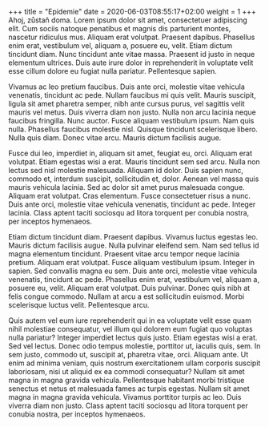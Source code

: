 +++
title = "Epidemie"
date = 2020-06-03T08:55:17+02:00
weight = 1
+++
Ahoj, zůstaň doma.
Lorem ipsum dolor sit amet, consectetuer adipiscing elit. Cum sociis natoque 
penatibus et magnis dis parturient montes, nascetur ridiculus mus. Aliquam erat 
volutpat. Praesent dapibus. Phasellus enim erat, vestibulum vel, aliquam a, 
posuere eu, velit. Etiam dictum tincidunt diam. Nunc tincidunt ante vitae massa. 
Praesent id justo in neque elementum ultrices. Duis aute irure dolor in 
reprehenderit in voluptate velit esse cillum dolore eu fugiat nulla pariatur. 
Pellentesque sapien.

Vivamus ac leo pretium faucibus. Duis ante orci, molestie vitae vehicula 
venenatis, tincidunt ac pede. Nullam faucibus mi quis velit. Mauris suscipit, 
ligula sit amet pharetra semper, nibh ante cursus purus, vel sagittis velit 
mauris vel metus. Duis viverra diam non justo. Nulla non arcu lacinia neque 
faucibus fringilla. Nunc auctor. Fusce aliquam vestibulum ipsum. Nam quis nulla. 
Phasellus faucibus molestie nisl. Quisque tincidunt scelerisque libero. Nulla 
quis diam. Donec vitae arcu. Mauris dictum facilisis augue.

Fusce dui leo, imperdiet in, aliquam sit amet, feugiat eu, orci. Aliquam erat 
volutpat. Etiam egestas wisi a erat. Mauris tincidunt sem sed arcu. Nulla non 
lectus sed nisl molestie malesuada. Aliquam id dolor. Duis sapien nunc, commodo 
et, interdum suscipit, sollicitudin et, dolor. Aenean vel massa quis mauris 
vehicula lacinia. Sed ac dolor sit amet purus malesuada congue. Aliquam erat 
volutpat. Cras elementum. Fusce consectetuer risus a nunc. Duis ante orci, 
molestie vitae vehicula venenatis, tincidunt ac pede. Integer lacinia. Class 
aptent taciti sociosqu ad litora torquent per conubia nostra, per inceptos 
hymenaeos.

Etiam dictum tincidunt diam. Praesent dapibus. Vivamus luctus egestas leo. 
Mauris dictum facilisis augue. Nulla pulvinar eleifend sem. Nam sed tellus id 
magna elementum tincidunt. Praesent vitae arcu tempor neque lacinia pretium. 
Aliquam erat volutpat. Fusce aliquam vestibulum ipsum. Integer in sapien. Sed 
convallis magna eu sem. Duis ante orci, molestie vitae vehicula venenatis, 
tincidunt ac pede. Phasellus enim erat, vestibulum vel, aliquam a, posuere eu, 
velit. Aliquam erat volutpat. Duis pulvinar. Donec quis nibh at felis congue 
commodo. Nullam at arcu a est sollicitudin euismod. Morbi scelerisque luctus 
velit. Pellentesque arcu.

Quis autem vel eum iure reprehenderit qui in ea voluptate velit esse quam nihil 
molestiae consequatur, vel illum qui dolorem eum fugiat quo voluptas nulla 
pariatur? Integer imperdiet lectus quis justo. Etiam egestas wisi a erat. Sed 
vel lectus. Donec odio tempus molestie, porttitor ut, iaculis quis, sem. In sem 
justo, commodo ut, suscipit at, pharetra vitae, orci. Aliquam ante. Ut enim ad 
minima veniam, quis nostrum exercitationem ullam corporis suscipit laboriosam, 
nisi ut aliquid ex ea commodi consequatur? Nullam sit amet magna in magna 
gravida vehicula. Pellentesque habitant morbi tristique senectus et netus et 
malesuada fames ac turpis egestas. Nullam sit amet magna in magna gravida 
vehicula. Vivamus porttitor turpis ac leo. Duis viverra diam non justo. Class 
aptent taciti sociosqu ad litora torquent per conubia nostra, per inceptos 
hymenaeos.
